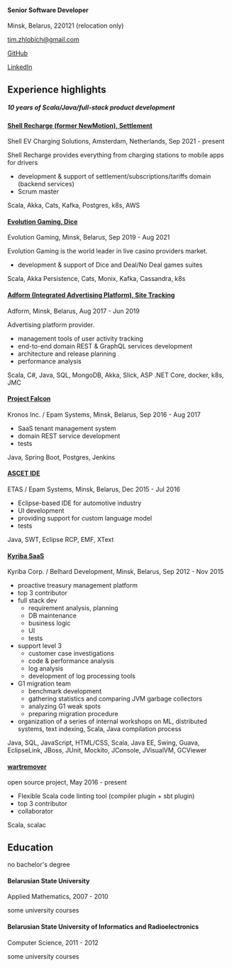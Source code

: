 
#### Senior Software Developer

Minsk, Belarus, 220121 (relocation only)

[tim.zhlobich@gmail.com](mailto:tim.zhlobich@gmail.com)

[GitHub](http://github.com/tim-zh)

[LinkedIn](http://www.linkedin.com/in/timzh)

## Experience highlights

##### 10 years of Scala/Java/full-stack product development

#### [Shell Recharge (former NewMotion), Settlement](https://newmotion.com)

Shell EV Charging Solutions, Amsterdam, Netherlands, Sep 2021 - present

Shell Recharge provides everything from charging stations to mobile apps for drivers

- development & support of settlement/subscriptions/tariffs domain (backend services)
- Scrum master

Scala, Akka, Cats, Kafka, Postgres, k8s, AWS

#### [Evolution Gaming, Dice](https://www.evolutiongaming.com/)

Evolution Gaming, Minsk, Belarus, Sep 2019 - Aug 2021

Evolution Gaming is the world leader in live casino providers market.

- development & support of Dice and Deal/No Deal games suites

Scala, Akka Persistence, Cats, Monix, Kafka, Cassandra, k8s

#### [Adform (Integrated Advertising Platform), Site Tracking](https://site.adform.com/)

Adform, Minsk, Belarus, Aug 2017 - Jun 2019

Advertising platform provider.

- management tools of user activity tracking
- end-to-end domain REST & GraphQL services development
- architecture and release planning
- performance analysis

Scala, C#, Java, SQL, MongoDB, Akka, Slick, ASP .NET Core, docker, k8s, JMC

#### [Project Falcon](https://www.kronos.com/)

Kronos Inc. / Epam Systems, Minsk, Belarus, Sep 2016 - Aug 2017

- SaaS tenant management system
- domain REST service development
- tests

Java, Spring Boot, Postgres, Jenkins

#### [ASCET IDE](http://www.etas.com/)

ETAS / Epam Systems, Minsk, Belarus, Dec 2015 - Jul 2016

- Eclipse-based IDE for automotive industry
- UI development
- providing support for custom language model
- tests

Java, SWT, Eclipse RCP, EMF, XText

#### [Kyriba SaaS](http://www.kyriba.com/)

Kyriba Corp. / Belhard Development, Minsk, Belarus, Sep 2012 - Nov 2015

- proactive treasury management platform
- top 3 contributor
- full stack dev
    - requirement analysis, planning
    - DB maintenance
    - business logic
    - UI
    - tests
- support level 3
    - customer case investigations
    - code & performance analysis
    - log analysis
    - development of log processing tools
- G1 migration team
    - benchmark development
    - gathering statistics and comparing JVM garbage collectors
    - analyzing G1 weak spots
    - preparing migration procedure
- organization of a series of internal workshops on ML, distributed systems, text indexing, Scala, Java compilation process

Java, SQL, JavaScript, HTML/CSS, Scala, Java EE, Swing, Guava, EclipseLink, JBoss, JUnit, Mockito, JConsole, JVisualVM, GCViewer

#### [wartremover](https://github.com/tim-zh/wartremover)

open source project, May 2016 - present

- Flexible Scala code linting tool (compiler plugin + sbt plugin)
- top 3 contributor
- collaborator

Scala, scalac

## Education

no bachelor's degree

#### Belarusian State University

Applied Mathematics, 2007 - 2010

some university courses

#### Belarusian State University of Informatics and Radioelectronics

Computer Science, 2011 - 2012

some university courses
